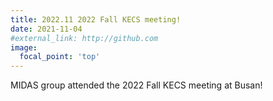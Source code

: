 ```yaml
---
title: 2022.11 2022 Fall KECS meeting!
date: 2021-11-04
#external_link: http://github.com
image:
  focal_point: 'top'
---
```


MIDAS group attended the 2022 Fall KECS meeting at Busan!
<!--more-->
